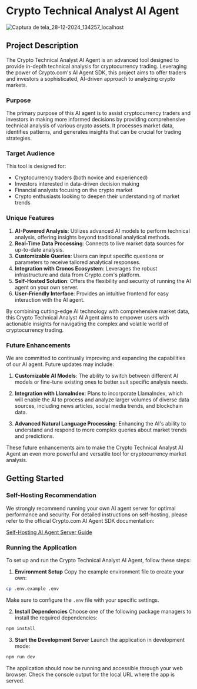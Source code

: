 # Crypto Technical Analyst AI Agent

![Captura de tela_28-12-2024_134257_localhost](https://github.com/user-attachments/assets/a15c7ba7-e996-4ec0-86ee-19b9377287d2)

## Project Description

The Crypto Technical Analyst AI Agent is an advanced tool designed to provide in-depth technical analysis for cryptocurrency trading. Leveraging the power of Crypto.com's AI Agent SDK, this project aims to offer traders and investors a sophisticated, AI-driven approach to analyzing crypto markets.

### Purpose
The primary purpose of this AI agent is to assist cryptocurrency traders and investors in making more informed decisions by providing comprehensive technical analysis of various crypto assets. It processes market data, identifies patterns, and generates insights that can be crucial for trading strategies.

### Target Audience
This tool is designed for:
- Cryptocurrency traders (both novice and experienced)
- Investors interested in data-driven decision making
- Financial analysts focusing on the crypto market
- Crypto enthusiasts looking to deepen their understanding of market trends

### Unique Features
1. **AI-Powered Analysis**: Utilizes advanced AI models to perform technical analysis, offering insights beyond traditional analytical methods.
2. **Real-Time Data Processing**: Connects to live market data sources for up-to-date analysis.
3. **Customizable Queries**: Users can input specific questions or parameters to receive tailored analytical responses.
5. **Integration with Cronos Ecosystem**: Leverages the robust infrastructure and data from Crypto.com's platform.
6. **Self-Hosted Solution**: Offers the flexibility and security of running the AI agent on your own server.
7. **User-Friendly Interface**: Provides an intuitive frontend for easy interaction with the AI agent.

By combining cutting-edge AI technology with comprehensive market data, this Crypto Technical Analyst AI Agent aims to empower users with actionable insights for navigating the complex and volatile world of cryptocurrency trading.

### Future Enhancements

We are committed to continually improving and expanding the capabilities of our AI agent. Future updates may include:

1. **Customizable AI Models**: The ability to switch between different AI models or fine-tune existing ones to better suit specific analysis needs.

2. **Integration with LlamaIndex**: Plans to incorporate LlamaIndex, which will enable the AI to process and analyze larger volumes of diverse data sources, including news articles, social media trends, and blockchain data.

3. **Advanced Natural Language Processing**: Enhancing the AI's ability to understand and respond to more complex queries about market trends and predictions.

These future enhancements aim to make the Crypto Technical Analyst AI Agent an even more powerful and versatile tool for cryptocurrency market analysis.

## Getting Started

### Self-Hosting Recommendation
We strongly recommend running your own AI agent server for optimal performance and security. For detailed instructions on self-hosting, please refer to the official Crypto.com AI Agent SDK documentation:

[Self-Hosting AI Agent Server Guide](https://ai-agent-sdk-docs.crypto.com/on-chain-functions-and-examples/self-hosting-ai-agent-server)

### Running the Application

To set up and run the Crypto Technical Analyst AI Agent, follow these steps:

1. **Environment Setup**
   Copy the example environment file to create your own:
```bash
cp .env.example .env
```
Make sure to configure the `.env` file with your specific settings.

2. **Install Dependencies**
Choose one of the following package managers to install the required dependencies:
```bash
npm install 
```
3. **Start the Development Server**
Launch the application in development mode:
```bash
npm run dev
```
The application should now be running and accessible through your web browser. Check the console output for the local URL where the app is served.

